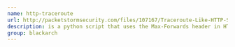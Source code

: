 ```yaml
---
name: http-traceroute
url: http://packetstormsecurity.com/files/107167/Traceroute-Like-HTTP-Scanner.html
description: is a python script that uses the Max-Forwards header in HTTP and SIP to perform a traceroute-like scanning functionality. URL : http://packetstormsecurity.com/files/107167/Traceroute-Like-HTTP-Scanner.html Groups : blackarch blackarch-networking blackarch-recon
group: blackarch
---
```

